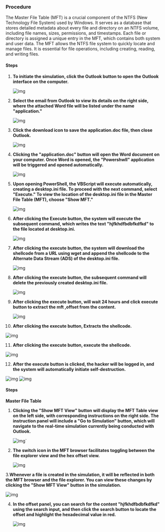 <h3> Procedure</h3>

The Master File Table (MFT) is a crucial component of the NTFS (New Technology File System) used by Windows. It serves as a database that stores detailed metadata about every file and directory on an NTFS volume, including file names, sizes, permissions, and timestamps. Each file or directory is assigned a unique entry in the MFT, which contains both system and user data. The MFT allows the NTFS file system to quickly locate and manage files. It is essential for file operations, including creating, reading, and writing files.

<h4> Steps</h4>

1. **To initiate the simulation, click the Outlook button to open the Outlook interface on the computer.**

   ![img](./images/image1.png)

2. **Select the email from Outlook to view its details on the right side, where the attached Word file will be listed under the name "application."**

   ![img](./images/image2.png)

3. **Click the download icon to save the application.doc file, then close Outlook.**

   ![img](./images/image3.png)

4. **Clicking the "application.doc" button will open the Word document on your computer. Once Word is opened, the "Powershwll" application will be triggered and opened automatically.**

   ![img](./images/image4.png)

5. **Upon opening PowerShell, the VBScript will execute automatically, creating a desktop.ini file. To proceed with the next command, select "Execute." To view the location of the desktop.ini file in the Master File Table (MFT), choose "Show MFT."**

   ![img](./images/image5.png)

6. **After clicking the Execute button, the system will execute the subsequent command, which writes the text "hjfkhdfbdbfkdfkd" to the file located at desktop.ini.**

   ![img](./images/image6.png)

7. **After clicking the execute button, the system will download the shellcode from a URL using wget and append the shellcode to the Alternate Data Stream (ADS) of the desktop.ini file.**

   ![img](./images/image7.png)

8. **After clicking the execute button, the subsequent command will delete the previously created desktop.ini file.**

   ![img](./images/image8.png)

9. **After clicking the execute button, will wait 24 hours and click execute button to extract the mft ,offset from the content.**

   ![img](./images/image10.png)

10. **After clicking the execute button, Extracts the shellcode.**

![img](./images/image11.png)

11. **After clicking the execute button, execute the shellcode.**

![img](./images/image12.png)

12. **After the execute button is clicked, the hacker will be logged in, and the system will automatically initiate self-destruction.**

![img](./images/image13.png)
![img](./images/image14.png)

<h4> Steps</h4>

**Master File Table**

1. **Clicking the "Show MFT View" button will display the MFT Table view on the left side, with corresponding instructions on the right side. The instruction panel will include a "Go to Simulation" button, which will navigate to the real-time simulation currently being conducted with Outlook.**

   ![img](./images/image15.png)`

2. **The switch icon in the MFT browser facilitates toggling between the file explorer view and the hex offset view.**

   ![img](./images/image16.png)

3.**Whenever a file is created in the simulation, it will be reflected in both the MFT browser and the file explorer. You can view these changes by clicking the "Show MFT View" button in the simulation.**

   ![img](./images/image10.png)

4. **In the offset panel, you can search for the content "hjfkhdfbdbfkdfkd" using the search input, and then click the search button to locate the offset and highlight the hexadecimal value in red.**

   ![img](./images/image17.png)
